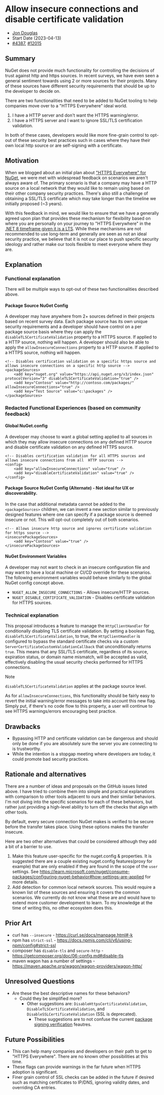 # Allow insecure connections and disable certificate validation

- [Jon Douglas](https://github.com/jondouglas)
- Start Date (2023-04-13)
- [#4387](https://github.com/NuGet/Home/issues/4387), [#12015](https://github.com/NuGet/Home/issues/12015)

## Summary

<!-- One-paragraph description of the proposal. -->
NuGet does not provide much functionality for controlling the decisions of trust against http and https sources. In recent surveys, we have even seen a general sentiment towards using 2 or more sources for their projects. Many of these sources have different security requirements that should be up to the developer to decide on. 

There are two functionalities that need to be added to NuGet tooling to help companies move over to a "HTTPS Everywhere" ideal world.

1. I have a HTTP server and don't want the HTTPS warning/error.
2. I have a HTTPS server and I want to ignore SSL/TLS certification validation.

In both of these cases, developers would like more fine-grain control to opt-out of these security best practices such in cases where they have their own local http source or are self-signing with a certificate.

## Motivation 

<!-- Why are we doing this? What pain points does this solve? What is the expected outcome? -->
When we blogged about an initial plan about ["HTTPS Everywhere" for NuGet](https://devblogs.microsoft.com/nuget/https-everywhere/), we were met with widespread feedback on scenarios we aren't always aware of. The primary scenario is that a company may have a HTTP source on a local network that they would like to remain using based on their other company security practices. There's also still a challenge of obtaining a SSL/TLS certificate which may take longer than the timeline we initially proposed (~3 years).

With this feedback in mind, we would like to ensure that we have a generally agreed upon plan that provides these mechanism for flexibility based on where you are personally on your journey to "HTTPS Everywhere" in the [.NET 8 timeframe given it is a LTS](https://dotnet.microsoft.com/en-us/platform/support/policy). While these mechanisms are not recommended to use long-term and generally are seen as not an ideal security practice, we believe that it is not our place to push specific security ideology and rather make our tools flexible to meet everyone where they are.

## Explanation

### Functional explanation

<!-- Explain the proposal as if it were already implemented and you're teaching it to another person. -->
<!-- Introduce new concepts, functional designs with real life examples, and low-fidelity mockups or  pseudocode to show how this proposal would look. -->

There will be multiple ways to opt-out of these two functionalities described above.

#### Package Source NuGet Config

A developer may have anywhere from 2+ sources defined in their projects based on recent survey data. Each package source has its own unique security requirements and a developer should have control on a per package source basis where they can apply the `disableTLSCertificateValidation` property to a HTTPS source. If applied to a HTTP source, nothing will happen. A developer should also be able to apply the `allowInsecureConnections` property to a HTTP source. If applied to a HTTPS source, nothing will happen.

```
<!-- Disables certification validation on a specific https source and allows insecure connections on a specific http source -->
<packageSources>
    <add key="nuget.org" value="https://api.nuget.org/v3/index.json" protocolVersion="3" disableTLSCertificateValidation="true" />
    <add key="Contoso" value="http://contoso.com/packages/" allowInsecureConnections="true" />
    <add key="Test Source" value="c:\packages" />
</packageSources>
```

### Redacted Functional Experiences (based on community feedback)

#### Global NuGet.config

A developer may choose to want a global setting applied to all sources in which they may allow insecure connections on any defined HTTP source and disable certificate validation on any defined HTTPS source.

```
<!-- Disables certification validation for all HTTPS sources and allows insecure connections from all  HTTP sources -->
<config>
    <add key="allowInsecureConnections" value="true" />
    <add key="disableCertificateValidation" value="true" />
</config>
```

#### Package Source NuGet Config (Alternate) - Not ideal for UX or discoverability.

In the case that additional metadata cannot be added to the `<packageSources>` children, we can invent a new section similar to previously designed features where one can specify if a package source is deemed insecure or not. This will opt-out completely out of both scenarios.

```
<!-- Allows insecure http source and ignores certificate validation for https source -->
<insecurePackageSources>
    <add key="Contoso" value="true" />
</insecurePackageSources>
```

#### NuGet Environment Variables

A developer may not want to check in an insecure configuration file and may want to have a local machine or CI/CD override for these scenarios. The following environment variables would behave similarly to the global NuGet config concept above.

- `NUGET_ALLOW_INSECURE_CONNECTIONS` - Allows insecure/HTTP sources.
- `NUGET_DISABLE_CERTIFICATE_VALIDATION` - Disables certificate validation for HTTPS sources.

### Technical explanation

<!-- Explain the proposal in sufficient detail with implementation details, interaction models, and clarification of corner cases. -->

This proposal introduces a feature to manage the `HttpClientHandler` for conditionally disabling TLS certificate validation. By setting a boolean flag, `disableTLSCertificateValidation`, to true, the `HttpClientHandler` is configured to bypass the standard certificate checks via a custom `ServerCertificateCustomValidationCallback` that unconditionally returns `true`. This means that any SSL/TLS certificate, regardless of its source, expiration status, or domain name mismatch, will be accepted as valid, effectively disabling the usual security checks performed for HTTPS connections. 

> [!Note]
> `disableTLSCertificateValidation` applies at the package source level.

As for `allowInsecureConnections`, this functionality should be fairly easy to revert the initial warning/error messages to take into account this new flag. Simply put, if there's no code flow to this property, a user will continue to see HTTPS warnings/errors encouraging best practice. 

## Drawbacks

<!-- Why should we not do this? -->
- Bypassing HTTP and certificate validation can be dangerous and should only be done if you are absolutely sure the server you are connecting to is trustworthy.
- While the intention is a stopgap meeting where developers are today, it could promote bad security practices.

## Rationale and alternatives

<!-- Why is this the best design compared to other designs? -->
<!-- What other designs have been considered and why weren't they chosen? -->
<!-- What is the impact of not doing this? -->
There are a number of ideas and proposals on the GitHub issues listed above. I have tried to combine them into simple and practical explanations with comparison to other tools adjacent to ours and their similar behaviors. I'm not diving into the specific scenarios for each of these behaviors, but rather just providing a high-level ability to turn off the checks that align with other tools.

By default, every secure connection NuGet makes is verified to be secure before the transfer takes place. Using these options makes the transfer insecure.

Here are two other alternatives that could be considered although they add a bit of a barrier to use.

1. Make this feature user-specific for the nuget.config & properties. It is suggested there are a couple existing nuget.config features(proxy for example) that are only enabled if they are found in the scope of the `user` settings. See https://learn.microsoft.com/nuget/consume-packages/configuring-nuget-behavior#how-settings-are-applied for more details.
2. Add detection for common local network sources. This would require a known list of these sources and ensuring it covers the common scenarios. We currently do not know what these are and would have to extend more customer development to learn. To my knowledge at the time of writing this, no other ecosystem does this.

## Prior Art

<!-- What prior art, both good and bad are related to this proposal? -->
<!-- Do other features exist in other ecosystems and what experience have their community had? -->
<!-- What lessons from other communities can we learn from? -->
<!-- Are there any resources that are relevant to this proposal? -->
- curl has `--insecure` - https://curl.se/docs/manpage.html#-k
- npm has `strict-ssl` - https://docs.npmjs.com/cli/v6/using-npm/config#strict-ssl
- composer has `disable-tls` and `secure-http` - https://getcomposer.org/doc/06-config.md#disable-tls
- maven wagon has a number of settings - https://maven.apache.org/wagon/wagon-providers/wagon-http/

## Unresolved Questions

<!-- What parts of the proposal do you expect to resolve before this gets accepted? -->
<!-- What parts of the proposal need to be resolved before the proposal is stabilized? -->
<!-- What related issues would you consider out of scope for this proposal but can be addressed in the future? -->
- Are these the best descriptive names for these behaviors?
    - Could they be simplified more?
        - Other suggestions are: `DisableHttpsCertificateValidation`, `DisableTLSCertificateValidation`, and `DisableSSLCertificateValidation` (SSL is deprecated).
            - These suggestions are to not confuse the current [package signing verification](https://learn.microsoft.com/dotnet/core/tools/nuget-signed-package-verification) feautres.

## Future Possibilities

<!-- What future possibilities can you think of that this proposal would help with? -->
- This can help many companies and developers on their path to get to "HTTPS Everywhere". There are no known other possibilities at this time.
- These flags can provide warnings in the far future when HTTPS adoption is significant.
- Finer grain control of SSL checks can be added in the future if desired such as matching certificates to IP/DNS, ignoring validity dates, and overriding CA entries.
